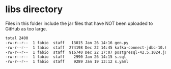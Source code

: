 # libs directory

Files in this folder include the jar files that have NOT been uploaded to GitHub as too large.

```bash
total 2400
-rw-r--r--  1 fabio  staff   13015 Jan 26 14:16 gen.py
-rw-r--r--  1 fabio  staff  274198 Dec 22 14:45 kafka-connect-jdbc-10.6.1.jar
-rw-r--r--  1 fabio  staff  916740 Dec 22 17:07 postgresql-42.5.1024.jar
-rw-r--r--  1 fabio  staff    2990 Jan 26 14:15 s.sql
-rw-r--r--  1 fabio  staff    9289 Jan 19 13:12 s.yaml
```
